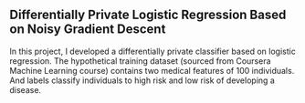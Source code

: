 ## Differentially Private Logistic Regression Based on Noisy Gradient Descent
In this project, I developed a differentially private classifier based on logistic regression. The hypothetical training dataset (sourced from Coursera Machine Learning course) contains two medical features of 100 individuals. And labels classify individuals to high risk and low risk of developing a disease. 
